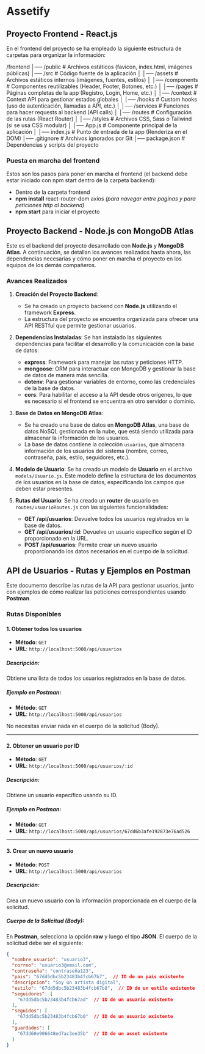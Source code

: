 # Assetify


## Proyecto Frontend - React.js

En el frontend del proyecto se ha empleado la siguiente estructura de carpetas para organizar la información:


/frontend
│── /public              # Archivos estáticos (favicon, index.html, imágenes públicas)
│── /src                 # Código fuente de la aplicación
│   │── /assets          # Archivos estáticos internos (imágenes, fuentes, estilos)
│   │── /components      # Componentes reutilizables (Header, Footer, Botones, etc.)
│   │── /pages           # Páginas completas de la app (Registro, Login, Home, etc.)
│   │── /context         # Context API para gestionar estados globales
│   │── /hooks           # Custom hooks (uso de autenticación, llamadas a API, etc.)
│   │── /services        # Funciones para hacer requests al backend (API calls)
│   │── /routes          # Configuración de las rutas (React Router)
│   │── /styles          # Archivos CSS, Sass o Tailwind (si se usa CSS modular)
│   │── App.js           # Componente principal de la aplicación
│   │── index.js         # Punto de entrada de la app (Renderiza en el DOM)
│── .gitignore           # Archivos ignorados por Git
│── package.json         # Dependencias y scripts del proyecto

### Puesta en marcha del frontend

Estos son los pasos para poner en marcha el frontend (el backend debe estar iniciado con npm start dentro de la carpeta backend):

   - Dentro de la carpeta frontend
   - **npm install** react-router-dom axios *(para navegar entre paginas y para peticiones http al backend)*
   - **npm start** para iniciar el proyecto







## Proyecto Backend - Node.js con MongoDB Atlas

Este es el backend del proyecto desarrollado con **Node.js** y **MongoDB Atlas**. A continuación, se detallan los avances realizados hasta ahora, las dependencias necesarias y cómo poner en marcha el proyecto en los equipos de los demás compañeros.

### Avances Realizados

1. **Creación del Proyecto Backend**:
   - Se ha creado un proyecto backend con **Node.js** utilizando el framework **Express**.
   - La estructura del proyecto se encuentra organizada para ofrecer una API RESTful que permite gestionar usuarios.

2. **Dependencias Instaladas**:
   Se han instalado las siguientes dependencias para facilitar el desarrollo y la comunicación con la base de datos:

   - **express**: Framework para manejar las rutas y peticiones HTTP.
   - **mongoose**: ORM para interactuar con MongoDB y gestionar la base de datos de manera más sencilla.
   - **dotenv**: Para gestionar variables de entorno, como las credenciales de la base de datos.
   - **cors**: Para habilitar el acceso a la API desde otros orígenes, lo que es necesario si el frontend se encuentra en otro servidor o dominio.

3. **Base de Datos en MongoDB Atlas**:
   - Se ha creado una base de datos en **MongoDB Atlas**, una base de datos NoSQL gestionada en la nube, que está siendo utilizada para almacenar la información de los usuarios.
   - La base de datos contiene la colección `usuarios`, que almacena información de los usuarios del sistema (nombre, correo, contraseña, país, estilo, seguidores, etc.).

4. **Modelo de Usuario**:
   Se ha creado un modelo de **Usuario** en el archivo `models/Usuario.js`. Este modelo define la estructura de los documentos de los usuarios en la base de datos, especificando los campos que deben estar presentes.

5. **Rutas del Usuario**:
   Se ha creado un **router** de usuario en `routes/usuarioRoutes.js` con las siguientes funcionalidades:
   
   - **GET /api/usuarios**: Devuelve todos los usuarios registrados en la base de datos.
   - **GET /api/usuarios/:id**: Devuelve un usuario específico según el ID proporcionado en la URL.
   - **POST /api/usuarios**: Permite crear un nuevo usuario proporcionando los datos necesarios en el cuerpo de la solicitud.

## API de Usuarios - Rutas y Ejemplos en Postman

Este documento describe las rutas de la API para gestionar usuarios, junto con ejemplos de cómo realizar las peticiones correspondientes usando **Postman**.

### Rutas Disponibles

#### 1. **Obtener todos los usuarios**
- **Método**: `GET`
- **URL**: `http://localhost:5000/api/usuarios`

##### Descripción:
Obtiene una lista de todos los usuarios registrados en la base de datos.

##### Ejemplo en Postman:
- **Método**: `GET`
- **URL**: `http://localhost:5000/api/usuarios`

No necesitas enviar nada en el cuerpo de la solicitud (Body).

---

#### 2. **Obtener un usuario por ID**
- **Método**: `GET`
- **URL**: `http://localhost:5000/api/usuarios/:id`

##### Descripción:
Obtiene un usuario específico usando su ID.

##### Ejemplo en Postman:
- **Método**: `GET`
- **URL**: `http://localhost:5000/api/usuarios/67dd6b3afe192873e76ad526`

---

#### 3. **Crear un nuevo usuario**
- **Método**: `POST`
- **URL**: `http://localhost:5000/api/usuarios`

##### Descripción:
Crea un nuevo usuario con la información proporcionada en el cuerpo de la solicitud.

##### Cuerpo de la Solicitud (Body):
En **Postman**, selecciona la opción **raw** y luego el tipo **JSON**. El cuerpo de la solicitud debe ser el siguiente:

```json
{
  "nombre_usuario": "usuario3",
  "correo": "usuario3@email.com",
  "contraseña": "contraseña123",
  "pais": "67dd5dbc5b23483b4fcb67b7",  // ID de un país existente
  "descripcion": "Soy un artista digital",
  "estilo": "67dd5dbc5b23483b4fcb67b8",  // ID de un estilo existente
  "seguidores": [
    "67dd5dbc5b23483b4fcb67ad"  // ID de un usuario existente
  ],
  "seguidos": [
    "67dd5dbc5b23483b4fcb67b0"  // ID de un usuario existente
  ],
  "guardados": [
    "67dd60e906648ed7ac3ee35b"  // ID de un asset existente
  ]
}
